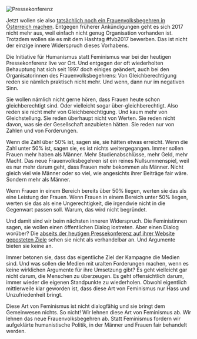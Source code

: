 ![Pressekonferenz](http://res.cloudinary.com/ontore/image/upload/c_scale,fl_advanced_resize,w_1024/v1493386178/IMG_20170428_1006384_kclrse.jpg)

Jetzt wollen sie also [tatsächlich noch ein Frauenvolksbegehren in Österreich machen](https://www.ots.at/presseaussendung/OTS_20170428_OTS0092/frauenvolksbegehren-20-jetzt-erst-recht).
Entgegen früherer Ankündigungen geht es sich 2017 nicht mehr aus,
weil einfach nicht genug Organisation vorhanden ist.
Trotzdem wollen sie es mit dem Hashtag #fvb2017 bewerben.
Das ist nicht der einzige innere Widerspruch dieses Vorhabens.

Die Initiative für Humanismus statt Feminismus war bei der heutigen Pressekonferenz live vor Ort.
Und entgegen der oft wiederholten Behauptung hat sich seit 1997 doch einiges geändert,
auch bei den Organisatorinnen des Frauenvolksbegehrens:
Von Gleichberechtigung reden sie nämlich praktisch nicht mehr.
Und wenn, dann nur im negativen Sinn.

Sie wollen nämlich nicht gerne hören, dass Frauen heute schon gleichberechtigt sind.
Oder vielleicht sogar über-gleichberechtigt.
Also reden sie nicht mehr von Gleichberechtigung.
Und kaum mehr von Gleichstellung.
Sie reden überhaupt nicht von Werten.
Sie reden nicht davon, was sie der Gesellschaft anzubieten hätten.
Sie reden nur von Zahlen und von Forderungen.

Wenn die Zahl über 50% ist, sagen sie, sie hätten etwas erreicht.
Wenn die Zahl unter 50% ist, sagen sie, es ist nichts weitergegangen.
Immer sollen Frauen mehr haben als Männer.
Mehr Studienabschlüsse, mehr Geld, mehr Macht.
Das neue Frauenvolksbegehren ist ein reines Nullsummenspiel,
weil es nur mehr darum geht, dass Frauen mehr bekommen als Männer.
Nicht gleich viel wie Männer oder so viel, wie angesichts ihrer Beiträge fair wäre.
Sondern mehr als Männer.

Wenn Frauen in einem Bereich bereits über 50% liegen,
werten sie das als eine Leistung der Frauen.
Wenn Frauen in einem Bereich unter 50% liegen,
werten sie das als eine Ungerechtigkeit, die irgendwie nicht in die Gegenwart passen soll.
Warum, das wird nicht begründet.

Und damit sind wir beim nächsten inneren Widerspruch.
Die Feministinnen sagen, sie wollen einen öffentlichen Dialog lostreten.
Aber einen Dialog worüber?
Die [abseits der heutigen Pressekonferenz auf ihrer Website geposteten Ziele](http://frauenvolksbegehren.at/forderungen/) sehen sie nicht als verhandelbar an.
Und Argumente bieten sie keine an.

Immer betonen sie, dass das eigentliche Ziel der Kampagne die Medien sind.
Und was sollen die Medien mit uralten Forderungen machen, wenn es keine wirklichen Argumente für ihre Umsetzung gibt?
Es geht vielleicht gar nicht darum, die Menschen zu überzeugen.
Es geht offensichtlich darum, immer wieder die eigenen Standpunkte zu wiederholen.
Obwohl eigentlich mittlerweile klar geworden ist, dass diese Art von Feminismus nur Hass und Unzufriedenheit bringt.

Diese Art von Feminismus ist nicht dialogfähig und sie bringt dem Gemeinwesen nichts.
So nicht!
Wir lehnen diese Art von Feminismus ab.
Wir lehnen das neue Frauenvolksbegehren ab.
Statt Feminismus fordern wir aufgeklärte humanistische Politik, in der Männer und Frauen fair behandelt werden.
